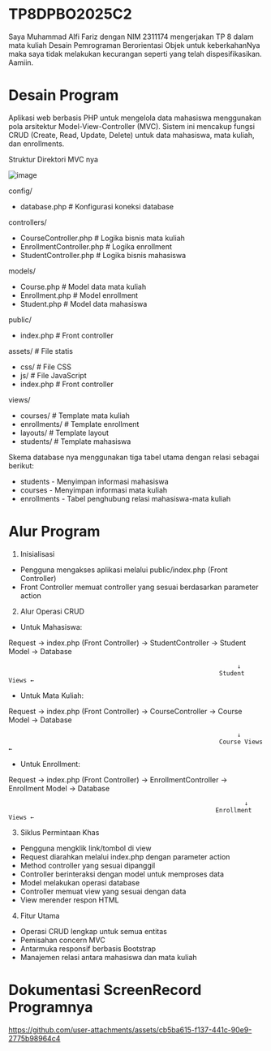 # TP8DPBO2025C2
Saya Muhammad Alfi Fariz dengan NIM 2311174 mengerjakan TP 8 dalam mata kuliah Desain Pemrograman Berorientasi Objek untuk keberkahanNya maka saya tidak melakukan kecurangan seperti yang telah dispesifikasikan. Aamiin.

# Desain Program
Aplikasi web berbasis PHP untuk mengelola data mahasiswa menggunakan pola arsitektur Model-View-Controller (MVC). Sistem ini mencakup fungsi CRUD (Create, Read, Update, Delete) untuk data mahasiswa, mata kuliah, dan enrollments.

Struktur Direktori MVC nya

![image](https://github.com/user-attachments/assets/86f4672e-754d-44c2-8e9c-d79f7cad37a7)

config/
- database.php        # Konfigurasi koneksi database

controllers/
- CourseController.php # Logika bisnis mata kuliah
- EnrollmentController.php # Logika enrollment
- StudentController.php # Logika bisnis mahasiswa

models/
- Course.php          # Model data mata kuliah
- Enrollment.php      # Model enrollment
- Student.php         # Model data mahasiswa

public/
- index.php           # Front controller

assets/             # File statis
- css/            # File CSS
- js/             # File JavaScript
- index.php           # Front controller

views/
- courses/            # Template mata kuliah
- enrollments/        # Template enrollment
- layouts/            # Template layout
- students/           # Template mahasiswa 

Skema database nya menggunakan tiga tabel utama dengan relasi sebagai berikut:
- students - Menyimpan informasi mahasiswa
- courses - Menyimpan informasi mata kuliah
- enrollments - Tabel penghubung relasi mahasiswa-mata kuliah

# Alur Program
1. Inisialisasi
- Pengguna mengakses aplikasi melalui public/index.php (Front Controller)
- Front Controller memuat controller yang sesuai berdasarkan parameter action

2. Alur Operasi CRUD
- Untuk Mahasiswa:

Request → index.php (Front Controller) → StudentController → Student Model → Database

                                                                   ↓
                                                              Student Views ←

- Untuk Mata Kuliah:

Request → index.php (Front Controller) → CourseController → Course Model → Database

                                                                   ↓
                                                              Course Views ←

- Untuk Enrollment:

Request → index.php (Front Controller) → EnrollmentController → Enrollment Model → Database

                                                                     ↓
                                                             Enrollment Views ←

3. Siklus Permintaan Khas
- Pengguna mengklik link/tombol di view
- Request diarahkan melalui index.php dengan parameter action
- Method controller yang sesuai dipanggil
- Controller berinteraksi dengan model untuk memproses data
- Model melakukan operasi database
- Controller memuat view yang sesuai dengan data
- View merender respon HTML

4. Fitur Utama
- Operasi CRUD lengkap untuk semua entitas
- Pemisahan concern MVC
- Antarmuka responsif berbasis Bootstrap
- Manajemen relasi antara mahasiswa dan mata kuliah

# Dokumentasi ScreenRecord Programnya 

https://github.com/user-attachments/assets/cb5ba615-f137-441c-90e9-2775b98964c4
